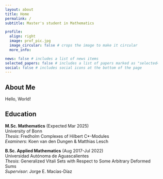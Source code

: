 ```yaml
---
layout: about
title: Home
permalink: /
subtitle: Master's student in Mathematics

profile:
  align: right
  image: prof_pic.jpg
  image_circular: false # crops the image to make it circular
  more_info:

news: false # includes a list of news items
selected_papers: false # includes a list of papers marked as "selected={true}"
social: false # includes social icons at the bottom of the page
---
```

## About Me
Hello, World!

## Education
**M.Sc. Mathematics** (Expected Mar 2025) </br>
University of Bonn </br>
*Thesis*: Fredholm Complexes of Hilbert C\*-Modules </br>
*Examiners*: Koen van den Dungen & Matthias Lesch 

**B.Sc. Applied Mathematics** (Aug 2017-Jul 2022) </br>
Universidad Autónoma de Aguascalientes </br>
*Thesis*: Generalized Vitali Sets with Respect to Some Arbitrary Deformed Sums </br>
*Supervisor*: Jorge E. Macías-Díaz

